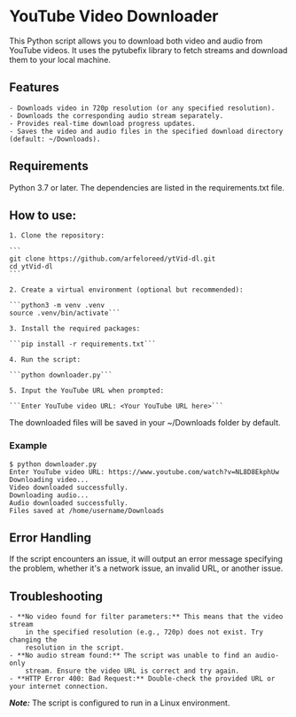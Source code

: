 # YouTube Video Downloader

This Python script allows you to download both video and audio from YouTube
videos. It uses the pytubefix library to fetch streams and download them
to your local machine.

## Features

    - Downloads video in 720p resolution (or any specified resolution).
    - Downloads the corresponding audio stream separately.
    - Provides real-time download progress updates.
    - Saves the video and audio files in the specified download directory (default: ~/Downloads).

## Requirements

Python 3.7 or later. The dependencies are listed in the requirements.txt file.

## How to use:

    1. Clone the repository:

    ```
    git clone https://github.com/arfeloreed/ytVid-dl.git
    cd ytVid-dl
    ```

    2. Create a virtual environment (optional but recommended):

    ```python3 -m venv .venv
    source .venv/bin/activate```

    3. Install the required packages:

    ```pip install -r requirements.txt```

    4. Run the script:

    ```python downloader.py```

    5. Input the YouTube URL when prompted:

    ```Enter YouTube video URL: <Your YouTube URL here>```

The downloaded files will be saved in your ~/Downloads folder by default.

### Example

```
$ python downloader.py
Enter YouTube video URL: https://www.youtube.com/watch?v=NL8D8EkphUw
Downloading video...
Video downloaded successfully.
Downloading audio...
Audio downloaded successfully.
Files saved at /home/username/Downloads
```

## Error Handling

If the script encounters an issue, it will output an error message specifying
the problem, whether it's a network issue, an invalid URL, or another issue.

## Troubleshooting

    - **No video found for filter parameters:** This means that the video stream
        in the specified resolution (e.g., 720p) does not exist. Try changing the
        resolution in the script.
    - **No audio stream found:** The script was unable to find an audio-only
        stream. Ensure the video URL is correct and try again.
    - **HTTP Error 400: Bad Request:** Double-check the provided URL or your internet connection.

**_Note:_** The script is configured to run in a Linux environment.
